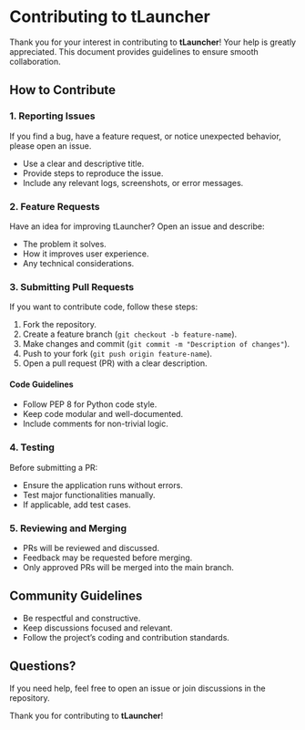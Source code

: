 # Contributing to tLauncher

Thank you for your interest in contributing to **tLauncher**! Your help is greatly appreciated. This document provides guidelines to ensure smooth collaboration.

## How to Contribute

### 1. Reporting Issues
If you find a bug, have a feature request, or notice unexpected behavior, please open an issue.
- Use a clear and descriptive title.
- Provide steps to reproduce the issue.
- Include any relevant logs, screenshots, or error messages.

### 2. Feature Requests
Have an idea for improving tLauncher? Open an issue and describe:
- The problem it solves.
- How it improves user experience.
- Any technical considerations.

### 3. Submitting Pull Requests
If you want to contribute code, follow these steps:
1. Fork the repository.
2. Create a feature branch (`git checkout -b feature-name`).
3. Make changes and commit (`git commit -m "Description of changes"`).
4. Push to your fork (`git push origin feature-name`).
5. Open a pull request (PR) with a clear description.

#### Code Guidelines
- Follow PEP 8 for Python code style.
- Keep code modular and well-documented.
- Include comments for non-trivial logic.

### 4. Testing
Before submitting a PR:
- Ensure the application runs without errors.
- Test major functionalities manually.
- If applicable, add test cases.

### 5. Reviewing and Merging
- PRs will be reviewed and discussed.
- Feedback may be requested before merging.
- Only approved PRs will be merged into the main branch.

## Community Guidelines
- Be respectful and constructive.
- Keep discussions focused and relevant.
- Follow the project’s coding and contribution standards.

## Questions?
If you need help, feel free to open an issue or join discussions in the repository.

Thank you for contributing to **tLauncher**!

